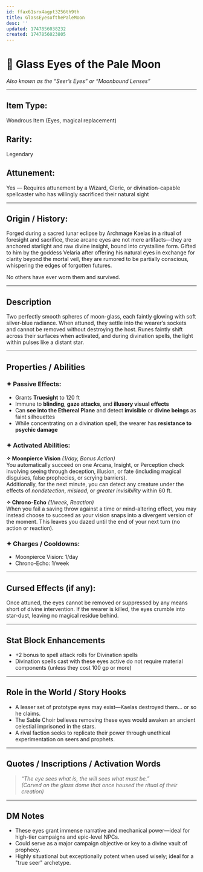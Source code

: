 ```yaml
---
id: ffax61srx4agpt3256th9th
title: GlassEyesofthePaleMoon
desc: ''
updated: 1747856038232
created: 1747856023805
---
```

# 🧭 Glass Eyes of the Pale Moon

*Also known as the “Seer’s Eyes” or “Moonbound Lenses”*

---

## **Item Type:**
Wondrous Item (Eyes, magical replacement)

## **Rarity:**
Legendary

## **Attunement:**
Yes — Requires attunement by a Wizard, Cleric, or divination-capable spellcaster who has willingly sacrificed their natural sight

---

## **Origin / History:**

Forged during a sacred lunar eclipse by Archmage Kaelas in a ritual of foresight and sacrifice, these arcane eyes are not mere artifacts—they are anchored starlight and raw divine insight, bound into crystalline form. Gifted to him by the goddess Velaria after offering his natural eyes in exchange for clarity beyond the mortal veil, they are rumored to be partially conscious, whispering the edges of forgotten futures.

No others have ever worn them and survived.

---

## **Description**

Two perfectly smooth spheres of moon-glass, each faintly glowing with soft silver-blue radiance. When attuned, they settle into the wearer’s sockets and cannot be removed without destroying the host. Runes faintly shift across their surfaces when activated, and during divination spells, the light within pulses like a distant star.

---

## **Properties / Abilities**

### ✦ Passive Effects:

* Grants **Truesight** to 120 ft
* Immune to **blinding**, **gaze attacks**, and **illusory visual effects**
* Can **see into the Ethereal Plane** and detect **invisible** or **divine beings** as faint silhouettes
* While concentrating on a divination spell, the wearer has **resistance to psychic damage**

### ✦ Activated Abilities:

**✧ Moonpierce Vision** *(1/day, Bonus Action)*  
You automatically succeed on one Arcana, Insight, or Perception check involving seeing through deception, illusion, or fate (including magical disguises, false prophecies, or scrying barriers).  
Additionally, for the next minute, you can detect any creature under the effects of *nondetection*, *mislead*, or *greater invisibility* within 60 ft.

**✧ Chrono-Echo** *(1/week, Reaction)*  
When you fail a saving throw against a time or mind-altering effect, you may instead choose to succeed as your vision snaps into a divergent version of the moment. This leaves you dazed until the end of your next turn (no action or reaction).

### ✦ Charges / Cooldowns:
- Moonpierce Vision: 1/day  
- Chrono-Echo: 1/week

---

## **Cursed Effects (if any):**

Once attuned, the eyes cannot be removed or suppressed by any means short of divine intervention. If the wearer is killed, the eyes crumble into star-dust, leaving no magical residue behind.

---

## **Stat Block Enhancements**

* +2 bonus to spell attack rolls for Divination spells
* Divination spells cast with these eyes active do not require material components (unless they cost 100 gp or more)

---

## **Role in the World / Story Hooks**

* A lesser set of prototype eyes may exist—Kaelas destroyed them… or so he claims.
* The Sable Choir believes removing these eyes would awaken an ancient celestial imprisoned in the stars.
* A rival faction seeks to replicate their power through unethical experimentation on seers and prophets.

---

## **Quotes / Inscriptions / Activation Words**

> *“The eye sees what is, the will sees what must be.”*  
> *(Carved on the glass dome that once housed the ritual of their creation)*

---

## **DM Notes**

- These eyes grant immense narrative and mechanical power—ideal for high-tier campaigns and epic-level NPCs.
- Could serve as a major campaign objective or key to a divine vault of prophecy.
- Highly situational but exceptionally potent when used wisely; ideal for a "true seer" archetype.
